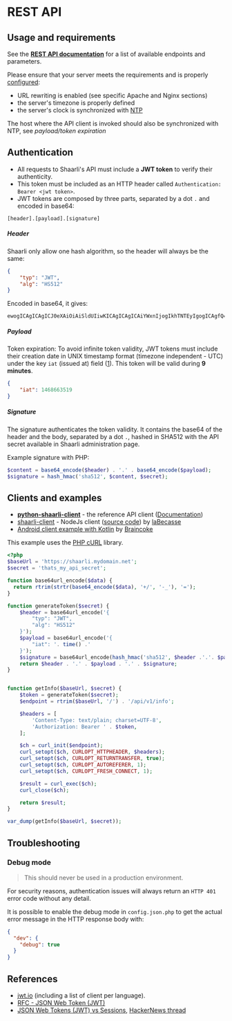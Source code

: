 # REST API

## Usage and requirements

See the **[REST API documentation](http://shaarli.github.io/api-documentation/)** for a list of available endpoints and parameters.

Please ensure that your server meets the requirements and is properly [configured](Server-configuration):

- URL rewriting is enabled (see specific Apache and Nginx sections)
- the server's timezone is properly defined
- the server's clock is synchronized with [NTP](https://en.wikipedia.org/wiki/Network_Time_Protocol)

The host where the API client is invoked should also be synchronized with NTP, see _payload/token expiration_


## Authentication

- All requests to Shaarli's API must include a **JWT token** to verify their authenticity.
- This token must be included as an HTTP header called `Authentication: Bearer <jwt token>`.
- JWT tokens are composed by three parts, separated by a dot `.` and encoded in base64:

```
[header].[payload].[signature]
```

##### Header

Shaarli only allow one hash algorithm, so the header will always be the same:

```json
{
    "typ": "JWT",
    "alg": "HS512"
}
```

Encoded in base64, it gives:

```
ewogICAgICAgICJ0eXAiOiAiSldUIiwKICAgICAgICAiYWxnIjogIkhTNTEyIgogICAgfQ==
```

##### Payload

Token expiration: To avoid infinite token validity, JWT tokens must include their creation date in UNIX timestamp format (timezone independent - UTC) under the key `iat` (issued at) field ([1](https://tools.ietf.org/html/rfc7519#section-4.1.6)). This token will be valid during **9 minutes**.

```json
{
    "iat": 1468663519
}
```

##### Signature

The signature authenticates the token validity. It contains the base64 of the header and the body, separated by a dot `.`, hashed in SHA512 with the API secret available in Shaarli administration page.

Example signature with PHP:

```php
$content = base64_encode($header) . '.' . base64_encode($payload);
$signature = hash_hmac('sha512', $content, $secret);
```


## Clients and examples

- **[python-shaarli-client](https://github.com/shaarli/python-shaarli-client)** - the reference API client ([Documentation](http://python-shaarli-client.readthedocs.io/en/latest/))
- [shaarli-client](https://www.npmjs.com/package/shaarli-client) - NodeJs client ([source code](https://github.com/laBecasse/shaarli-client)) by [laBecasse](https://github.com/laBecasse)
- [Android client example with Kotlin](https://gitlab.com/snippets/1665808) by [Braincoke](https://github.com/Braincoke)


This example uses the [PHP cURL](http://php.net/manual/en/book.curl.php) library.

```php
<?php
$baseUrl = 'https://shaarli.mydomain.net';
$secret = 'thats_my_api_secret';

function base64url_encode($data) {
  return rtrim(strtr(base64_encode($data), '+/', '-_'), '=');
}

function generateToken($secret) {
    $header = base64url_encode('{
        "typ": "JWT",
        "alg": "HS512"
    }');
    $payload = base64url_encode('{
        "iat": '. time() .'
    }');
    $signature = base64url_encode(hash_hmac('sha512', $header .'.'. $payload , $secret, true));
    return $header . '.' . $payload . '.' . $signature;
}


function getInfo($baseUrl, $secret) {
    $token = generateToken($secret);
    $endpoint = rtrim($baseUrl, '/') . '/api/v1/info';

    $headers = [
        'Content-Type: text/plain; charset=UTF-8',
        'Authorization: Bearer ' . $token,
    ];

    $ch = curl_init($endpoint);
    curl_setopt($ch, CURLOPT_HTTPHEADER, $headers);
    curl_setopt($ch, CURLOPT_RETURNTRANSFER, true);
    curl_setopt($ch, CURLOPT_AUTOREFERER, 1);
    curl_setopt($ch, CURLOPT_FRESH_CONNECT, 1);

    $result = curl_exec($ch);
    curl_close($ch);

    return $result;
}

var_dump(getInfo($baseUrl, $secret));
```


## Troubleshooting

### Debug mode

> This should never be used in a production environment.

For security reasons, authentication issues will always return an `HTTP 401` error code without any detail.

It is possible to enable the debug mode in `config.json.php` 
to get the actual error message in the HTTP response body with:

```json
{
  "dev": {
    "debug": true
  }
}
```

## References

- [jwt.io](https://jwt.io) (including a list of client per language).
- [RFC - JSON Web Token (JWT)](https://tools.ietf.org/html/rfc7519)
- [JSON Web Tokens (JWT) vs Sessions](https://float-middle.com/json-web-tokens-jwt-vs-sessions/), [HackerNews thread](https://news.ycombinator.com/item?id=11929267)




